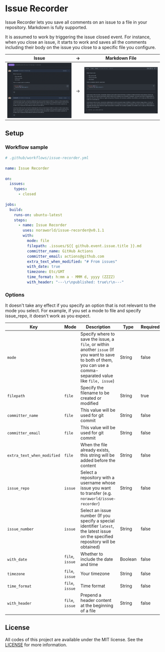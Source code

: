 # Issue Recorder
Issue Recorder lets you save all comments on an issue to a file in your repository. Markdown is fully supported.

It is assumed to work by triggering the issue closed event. For instance, when you close an issue, it starts to work and saves all the comments including their body on the issue you close to a specific file you configure.

| Issue                            | →   | Markdown File                                    |
| :------------------------------: | --- | :----------------------------------------------: |
| ![Issue](/screenshots/issue.png) | →   | ![Markdown File](/screenshots/markdown_file.png) |

## Setup
### Workflow sample

```yaml
# .github/workflows/issue-recorder.yml

name: Issue Recorder

on:
  issues:
    types:
      - closed

jobs:
  build:
    runs-on: ubuntu-latest
    steps:
      - name: Issue Recorder
        uses: noraworld/issue-recorder@v0.1.1
        with:
          mode: file
          filepath: .issues/${{ github.event.issue.title }}.md
          committer_name: GitHub Actions
          committer_email: actions@github.com
          extra_text_when_modified: "# From issues"
          with_date: true
          timezone: Etc/GMT
          time_format: h:mm a · MMM d, yyyy (ZZZZ)
          with_header: "---\r\npublished: true\r\n---"
```

### Options
It doesn't take any effect if you specify an option that is not relevant to the mode you select. For example, if you set a mode to file and specify issue_repo, it doesn't work as you expect.

| Key                        | Mode            | Description                                                                                                                                                        | Type    | Required | Default                                   |
| -------------------------- | --------------- |------------------------------------------------------------------------------------------------------------------------------------------------------------------- | ------- | -------- | ----------------------------------------- |
| `mode`                     |                 | Specify where to save the issue, a `file`, or within another `issue` (If you want to save to both of them, you can use a comma-separated value like `file, issue`) | String  | false    | `file`                                    |
| `filepath`                 | `file`          | Specify the filename to be created or modified                                                                                                                     | String  | true     |                                           |
| `committer_name`           | `file`          | This value will be used for git commit                                                                                                                             | String  | false    | `GitHub Actions`                          |
| `committer_email`          | `file`          | This value will be used for git commit                                                                                                                             | String  | false    | `actions@github.com`                      |
| `extra_text_when_modified` | `file`          | When the file already exists, this string will be added before the content                                                                                         | String  | false    | `"# From issues"`                         |
| `issue_repo`               | `issue`         | Select a repository with a username whose issue you want to transfer (e.g. `noraworld/issue-recorder`)                                                             | String  | false    | (the repository this Action is installed) |
| `issue_number`             | `issue`         | Select an issue number (If you specify a special identifier `latest`, the latest issue on the specified repository will be obtained)                               | String  | false    | `latest`                                  |
| `with_date`                | `file`, `issue` | Whether to include the date and time                                                                                                                               | Boolean | false    | `false`                                   |
| `timezone`                 | `file`, `issue` | Your timezone                                                                                                                                                      | String  | false    | `Etc/GMT`                                 |
| `time_format`              | `file`, `issue` | Time format                                                                                                                                                        | String  | false    | `MMM d, yyyy, h:mm a ZZZZ`                |
| `with_header`              | `file`, `issue` | Prepend a header content at the beginning of a file                                                                                                                | String  | false    | `''`                                      |

## License
All codes of this project are available under the MIT license. See the [LICENSE](/LICENSE) for more information.
